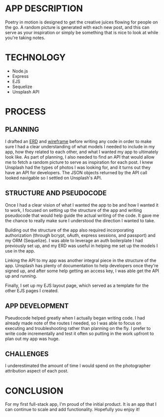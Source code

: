 # APP DESCRIPTION
Poetry in motion is designed to get the creative juices flowing for people on the go. A random picture is generated with each new post, and this can serve as your inspiration or simply be something that is nice to look at while you're taking notes.

# TECHNOLOGY
* Node.js
* Express
* EJS
* Sequelize
* Unsplash API

# PROCESS

## PLANNING
I drafted an [ERD](https://lucid.app/invitations/accept/d7c024b2-cd71-4133-8911-fe77740f03fa) and [wireframe](https://lucid.app/invitations/accept/6d4e680a-a358-4995-94b2-7752a3042411) before writing any code in order to make sure I had a clear understanding of what models I needed to include in my app, how they related to each other, and what I wanted my app to ultimately look like. As part of planning, I also needed to find an API that would allow me to fetch a random picture to serve as inspiration for each post. I knew Unsplash had the types of photos I was looking for, and it turns out they have an API for developers. The JSON objects returned by the API call looked navigable so I settled on Unsplash's API.

## STRUCTURE AND PSEUDOCODE
Once I had a clear vision of what I wanted the app to be and how I wanted it to work, I focused on setting up the structure of the app and writing pseudocode that would help guide the actual writing of the code. It gave me the chance to really make sure I understood the direction I wanted to take.

Building out the structure of the app also required incorporating authorization (through bcrypt, oAuth, express sessions, and passport) and my ORM (Sequelize). I was able to leverage an auth boilerplate I had previously set up, and my ERD was useful in helping me set up the models I use in the app.

Linking the API to my app was another integral piece in the structure of the app. Unsplash has plenty of documentation to help developers once they're signed up, and after some help getting an access key, I was able get the API up and running.

Finally, I set up my EJS layout page, which served as a template for the other EJS pages I created.

## APP DEVELOPMENT
Pseudocode helped greatly when I actually began writing code. I had already made note of the routes I needed, so I was able to focus on executing and troubleshooting rather than planning on the fly. I prefer to write code incrementally and test it often so putting in the work upfront to plan out my app was huge.

## CHALLENGES
I underestimated the amount of time I would spend on the photographer attribution aspect of each post.

# CONCLUSION
For my first full-stack app, I'm proud of the initial product. It is an app that I can continue to scale and add functionality. Hopefully you enjoy it!
